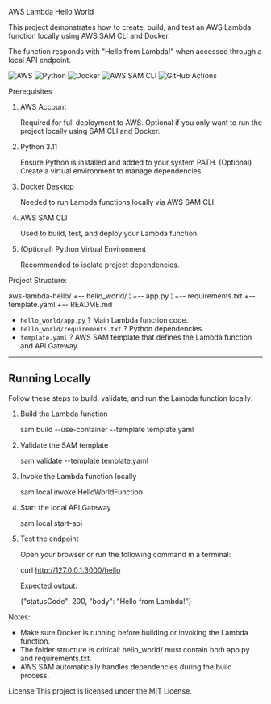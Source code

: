 AWS Lambda Hello World

This project demonstrates how to create, build, and test an AWS Lambda function locally using AWS SAM CLI and Docker.

The function responds with "Hello from Lambda!" when accessed through a local API endpoint.

![AWS](https://img.shields.io/badge/AWS-FF9900?style=for-the-badge&logo=amazon-aws&logoColor=white)
![Python](https://img.shields.io/badge/Python_3.11-3776AB?style=for-the-badge&logo=python&logoColor=white)
![Docker](https://img.shields.io/badge/Docker-2496ED?style=for-the-badge&logo=docker&logoColor=white)
![AWS SAM CLI](https://img.shields.io/badge/AWS_SAM_CLI-232F3E?style=for-the-badge&logo=amazon-aws&logoColor=white)
![GitHub Actions](https://img.shields.io/badge/GitHub_Actions-2088FF?style=for-the-badge&logo=github-actions&logoColor=white)

Prerequisites


1. AWS Account

   Required for full deployment to AWS.
   Optional if you only want to run the project locally using SAM CLI and Docker.

2. Python 3.11

   Ensure Python is installed and added to your system PATH.
   (Optional) Create a virtual environment to manage dependencies.

3. Docker Desktop

   Needed to run Lambda functions locally via AWS SAM CLI.

4. AWS SAM CLI

   Used to build, test, and deploy your Lambda function.

5. (Optional) Python Virtual Environment

   Recommended to isolate project dependencies.



Project Structure:

   aws-lambda-hello/
   +-- hello_world/
   ¦    +-- app.py
   ¦    +-- requirements.txt
   +-- template.yaml
   +-- README.md


- `hello_world/app.py` ? Main Lambda function code.  
- `hello_world/requirements.txt` ? Python dependencies.  
- `template.yaml` ? AWS SAM template that defines the Lambda function and API Gateway.  

---

## Running Locally

Follow these steps to build, validate, and run the Lambda function locally:


1. Build the Lambda function

   sam build --use-container --template template.yaml


2. Validate the SAM template

   sam validate --template template.yaml


3. Invoke the Lambda function locally

   sam local invoke HelloWorldFunction


4. Start the local API Gateway

   sam local start-api


5. Test the endpoint

   Open your browser or run the following command in a terminal:

   curl http://127.0.0.1:3000/hello

   Expected output:

   {"statusCode": 200, "body": "Hello from Lambda!"}


Notes:

- Make sure Docker is running before building or invoking the Lambda function.
- The folder structure is critical: hello_world/ must contain both app.py and requirements.txt.
- AWS SAM automatically handles dependencies during the build process.

License
This project is licensed under the MIT License.
